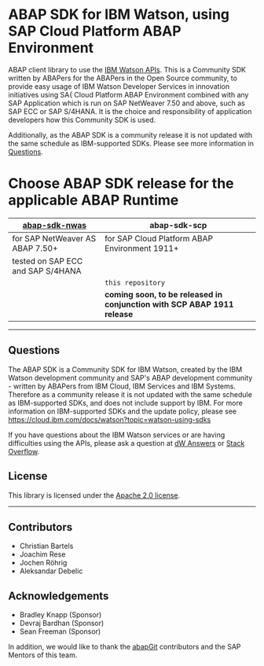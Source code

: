 # ABAP SDK for IBM Watson, using SAP Cloud Platform ABAP Environment

ABAP client library to use the [IBM Watson APIs][wdc]. This is a Community SDK written by ABAPers for the ABAPers in the Open Source community, to provide easy usage of IBM Watson Developer Services in innovation initiatives using SA{ Cloud Platform ABAP Environment combined with any SAP Application which is run on SAP NetWeaver 7.50 and above, such as SAP ECC or SAP S/4HANA. It is the choice and responsibility of application developers how this Community SDK is used.

Additionally, as the ABAP SDK is a community release it is not updated with the same schedule as IBM-supported SDKs. Please see more information in [Questions](#questions).

# Choose ABAP SDK release for the applicable ABAP Runtime

| [abap-sdk-nwas](https://github.com/watson-developer-cloud/abap-sdk-nwas) | **abap-sdk-scp** |
|---|---|
| for SAP NetWeaver AS ABAP 7.50+ | for SAP Cloud Platform ABAP Environment 1911+ |
| tested on SAP ECC and SAP S/4HANA |  |
|  | `this repository` |
|  | **coming soon, to be released in conjunction with SCP ABAP 1911 release** |

---

## Questions

The ABAP SDK is a Community SDK for IBM Watson, created by the IBM Watson development community and SAP's ABAP development community - written by ABAPers from IBM Cloud, IBM Services and IBM Systems. Therefore as a community release it is not updated with the same schedule as IBM-supported SDKs, and does not include support by IBM. For more information on IBM-supported SDKs and the update policy, please see https://cloud.ibm.com/docs/watson?topic=watson-using-sdks

If you have questions about the IBM Watson services or are having difficulties using the APIs, please ask a question at [dW Answers](https://developer.ibm.com/answers/questions/ask/?topics=watson) or [Stack Overflow](http://stackoverflow.com/questions/ask?tags=ibm-watson-cognitive).

## License

This library is licensed under the [Apache 2.0 license][license].

---

## Contributors

* Christian Bartels
* Joachim Rese
* Jochen Röhrig
* Aleksandar Debelic

## Acknowledgements

* Bradley Knapp (Sponsor)
* Devraj Bardhan (Sponsor)
* Sean Freeman (Sponsor)

In addition, we would like to thank the [abapGit][abapgit] contributors and the SAP Mentors of this team.

[wdc]: http://www.ibm.com/watson/developercloud/
[ibm_cloud]: https://cloud.ibm.com/
[ibm_cloud_onboarding]: https://cloud.ibm.com/registration?target=/developer/watson&cm_sp=WatsonPlatform-WatsonServices-_-OnPageNavLink-IBMWatson_SDKs-_-ABAP
[license]: http://www.apache.org/licenses/LICENSE-2.0
[abapgit]: https://github.com/larshp/abapGit
[abapgit_docs]: https://docs.abapgit.org/
